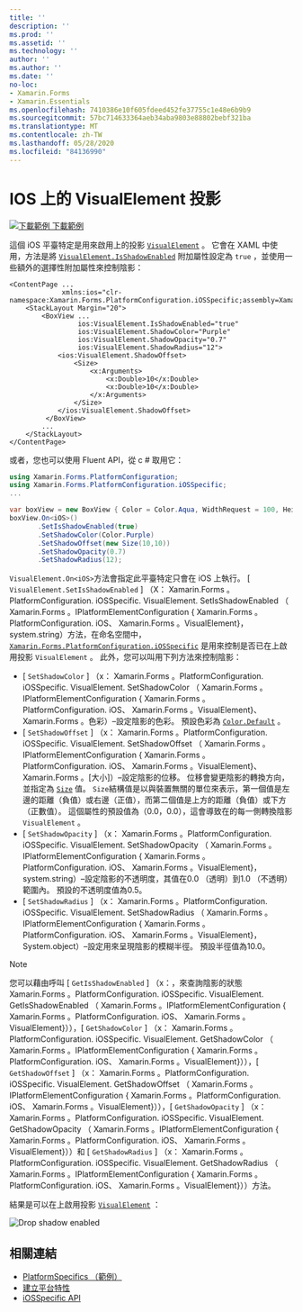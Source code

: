 ```yaml
---
title: ''
description: ''
ms.prod: ''
ms.assetid: ''
ms.technology: ''
author: ''
ms.author: ''
ms.date: ''
no-loc:
- Xamarin.Forms
- Xamarin.Essentials
ms.openlocfilehash: 7410386e10f605fdeed452fe37755c1e48e6b9b9
ms.sourcegitcommit: 57bc714633364aeb34aba9803e88802bebf321ba
ms.translationtype: MT
ms.contentlocale: zh-TW
ms.lasthandoff: 05/28/2020
ms.locfileid: "84136990"
---
```

# <a name="visualelement-drop-shadows-on-ios"></a>IOS 上的 VisualElement 投影

[![下載範例 ](~/media/shared/download.png) 下載範例](https://docs.microsoft.com/samples/xamarin/xamarin-forms-samples/userinterface-platformspecifics)

這個 iOS 平臺特定是用來啟用上的投影 [`VisualElement`](xref:Xamarin.Forms.VisualElement) 。 它會在 XAML 中使用，方法是將 [`VisualElement.IsShadowEnabled`](xref:Xamarin.Forms.PlatformConfiguration.iOSSpecific.VisualElement.IsShadowEnabledProperty) 附加屬性設定為 `true` ，並使用一些額外的選擇性附加屬性來控制陰影：

```xaml
<ContentPage ...
             xmlns:ios="clr-namespace:Xamarin.Forms.PlatformConfiguration.iOSSpecific;assembly=Xamarin.Forms.Core">
    <StackLayout Margin="20">
        <BoxView ...
                 ios:VisualElement.IsShadowEnabled="true"
                 ios:VisualElement.ShadowColor="Purple"
                 ios:VisualElement.ShadowOpacity="0.7"
                 ios:VisualElement.ShadowRadius="12">
            <ios:VisualElement.ShadowOffset>
                <Size>
                    <x:Arguments>
                        <x:Double>10</x:Double>
                        <x:Double>10</x:Double>
                    </x:Arguments>
                </Size>
            </ios:VisualElement.ShadowOffset>
         </BoxView>
        ...
    </StackLayout>
</ContentPage>
```

或者，您也可以使用 Fluent API，從 c # 取用它：

```csharp
using Xamarin.Forms.PlatformConfiguration;
using Xamarin.Forms.PlatformConfiguration.iOSSpecific;
...

var boxView = new BoxView { Color = Color.Aqua, WidthRequest = 100, HeightRequest = 100 };
boxView.On<iOS>()
       .SetIsShadowEnabled(true)
       .SetShadowColor(Color.Purple)
       .SetShadowOffset(new Size(10,10))
       .SetShadowOpacity(0.7)
       .SetShadowRadius(12);
```

`VisualElement.On<iOS>`方法會指定此平臺特定只會在 iOS 上執行。 [ `VisualElement.SetIsShadowEnabled` ] （X： Xamarin.Forms 。PlatformConfiguration. iOSSpecific. VisualElement. SetIsShadowEnabled （ Xamarin.Forms 。IPlatformElementConfiguration { Xamarin.Forms 。PlatformConfiguration. iOS、 Xamarin.Forms 。VisualElement}，system.string）方法，在命名空間中， [`Xamarin.Forms.PlatformConfiguration.iOSSpecific`](xref:Xamarin.Forms.PlatformConfiguration.iOSSpecific) 是用來控制是否已在上啟用投影 `VisualElement` 。 此外，您可以叫用下列方法來控制陰影：

- [ `SetShadowColor` ] （x： Xamarin.Forms 。PlatformConfiguration. iOSSpecific. VisualElement. SetShadowColor （ Xamarin.Forms 。IPlatformElementConfiguration { Xamarin.Forms 。PlatformConfiguration. iOS、 Xamarin.Forms 。VisualElement}、 Xamarin.Forms 。色彩）–設定陰影的色彩。 預設色彩為 [`Color.Default`](xref:Xamarin.Forms.Color.Default*) 。
- [ `SetShadowOffset` ] （x： Xamarin.Forms 。PlatformConfiguration. iOSSpecific. VisualElement. SetShadowOffset （ Xamarin.Forms 。IPlatformElementConfiguration { Xamarin.Forms 。PlatformConfiguration. iOS、 Xamarin.Forms 。VisualElement}、 Xamarin.Forms 。[大小]）–設定陰影的位移。 位移會變更陰影的轉換方向，並指定為 [`Size`](xref:Xamarin.Forms.Size) 值。 `Size`結構值是以與裝置無關的單位來表示，第一個值是左邊的距離（負值）或右邊（正值），而第二個值是上方的距離（負值）或下方（正數值）。 這個屬性的預設值為（0.0，0.0），這會導致在的每一側轉換陰影 `VisualElement` 。
- [ `SetShadowOpacity` ] （x： Xamarin.Forms 。PlatformConfiguration. iOSSpecific. VisualElement. SetShadowOpacity （ Xamarin.Forms 。IPlatformElementConfiguration { Xamarin.Forms 。PlatformConfiguration. iOS、 Xamarin.Forms 。VisualElement}，system.string）–設定陰影的不透明度，其值在0.0 （透明）到1.0 （不透明）範圍內。 預設的不透明度值為0.5。
- [ `SetShadowRadius` ] （x： Xamarin.Forms 。PlatformConfiguration. iOSSpecific. VisualElement. SetShadowRadius （ Xamarin.Forms 。IPlatformElementConfiguration { Xamarin.Forms 。PlatformConfiguration. iOS、 Xamarin.Forms 。VisualElement}，System.object）–設定用來呈現陰影的模糊半徑。 預設半徑值為10.0。

> [!NOTE]
> 您可以藉由呼叫 [ `GetIsShadowEnabled` ] （x：，來查詢陰影的狀態 Xamarin.Forms 。PlatformConfiguration. iOSSpecific. VisualElement. GetIsShadowEnabled （ Xamarin.Forms 。IPlatformElementConfiguration { Xamarin.Forms 。PlatformConfiguration. iOS、 Xamarin.Forms 。VisualElement}）），[ `GetShadowColor` ] （x： Xamarin.Forms 。PlatformConfiguration. iOSSpecific. VisualElement. GetShadowColor （ Xamarin.Forms 。IPlatformElementConfiguration { Xamarin.Forms 。PlatformConfiguration. iOS、 Xamarin.Forms 。VisualElement}）），[ `GetShadowOffset` ] （x： Xamarin.Forms 。PlatformConfiguration. iOSSpecific. VisualElement. GetShadowOffset （ Xamarin.Forms 。IPlatformElementConfiguration { Xamarin.Forms 。PlatformConfiguration. iOS、 Xamarin.Forms 。VisualElement}）），[ `GetShadowOpacity` ] （x： Xamarin.Forms 。PlatformConfiguration. iOSSpecific. VisualElement. GetShadowOpacity （ Xamarin.Forms 。IPlatformElementConfiguration { Xamarin.Forms 。PlatformConfiguration. iOS、 Xamarin.Forms 。VisualElement}））和 [ `GetShadowRadius` ] （x： Xamarin.Forms 。PlatformConfiguration. iOSSpecific. VisualElement. GetShadowRadius （ Xamarin.Forms 。IPlatformElementConfiguration { Xamarin.Forms 。PlatformConfiguration. iOS、 Xamarin.Forms 。VisualElement}））方法。

結果是可以在上啟用投影 [`VisualElement`](xref:Xamarin.Forms.VisualElement) ：

![](drop-shadow-images/drop-shadow.png "Drop shadow enabled")

## <a name="related-links"></a>相關連結

- [PlatformSpecifics （範例）](https://docs.microsoft.com/samples/xamarin/xamarin-forms-samples/userinterface-platformspecifics)
- [建立平台特性](~/xamarin-forms/platform/platform-specifics/index.md#creating-platform-specifics)
- [iOSSpecific API](xref:Xamarin.Forms.PlatformConfiguration.iOSSpecific)

